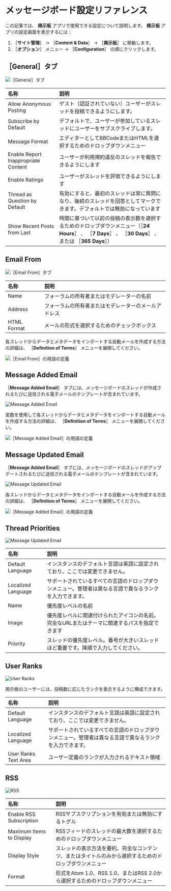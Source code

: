 # メッセージボード設定リファレンス

この記事では、 **掲示板** アプリで使用できる設定について説明します。 **掲示板** アプリの設定画面を表示するには：

1. ［**サイト管理**］ &rarr; ［**Content & Data**］ &rarr; ［**掲示板**］ に移動します。
1. ［**オプション**］ メニュー &rarr; ［**Configuration**］ の順にクリックします。

<a name="generalタブ" />

## ［General］タブ

![［General］タブ](./message-boards-configuration-reference/images/01.png)

| 名称                                  | 説明                                                                                       |
| :--- | :--- |
| Allow Anonymous Posting             | ゲスト（認証されていない）ユーザーがスレッドを投稿できるようにします。                                                      |
| Subscribe by Default                | デフォルトで、ユーザーが参加しているスレッドにユーザーをサブスクライブします。                                                  |
| Message Format                      | エディターとしてBBCodeまたはHTMLを選択するためのドロップダウンメニュー                                                 |
| Enable Report Inappropriate Content | ユーザーが利用規約違反のスレッドを報告できるようにします <!-- ここにサイトのToSを定義する方法についての記事へのリンクを作成すると便利です--> |
| Enable Ratings                      | ユーザーがスレッドを評価できるようにします                                                                    |
| Thread as Question by Default       | 有効にすると、最初のスレッドは常に質問になり、後続のスレッドを回答としてマークできます。デフォルトでは無効になっています                             |
| Show Recent Posts from Last         | 時間に基づいて以前の投稿の表示数を選択するためのドロップダウンメニュー（［**24 Hours**］ 、 ［**7 Days**］ 、 ［**30 Days**］ 、または ［**365 Days**］） |

<a name="email-from" />

## Email From

![［Email From］タブ](./message-boards-configuration-reference/images/02.png)

| 名称          | 説明                         |
| :--- | :--- |
| Name        | フォーラムの所有者またはモデレーターの名前      |
| Address     | フォーラムの所有者またはモデレーターのメールアドレス |
| HTML Format | メールの形式を選択するためのチェックボックス     |

各スレッドからデータとメタデータをインポートする自動メールを作成する方法の詳細は、 ［**Definition of Terms**］ メニューを展開してください。

![［Email From］の用語の定義](./message-boards-configuration-reference/images/08.png)

<a name="message-added-email" />

## Message Added Email

［**Message Added Email**］ タブには、メッセージボードのスレッドが作成されるたびに送信される電子メールのテンプレートが含まれています。

![Message Added Email](./message-boards-configuration-reference/images/03.png)

変数を使用して各スレッドからデータとメタデータをインポートする自動メールを作成する方法の詳細は、 ［**Definition of Terms**］ メニューを展開してください。

![［Message Added Email］の用語の定義](./message-boards-configuration-reference/images/09.png)

<a name="message-updated-email" />

## Message Updated Email

［**Message Added Email**］ タブには、メッセージボードのスレッドがアップデートされるたびに送信される電子メールのテンプレートが含まれています。

![Message Updated Email](./message-boards-configuration-reference/images/04.png)

各スレッドからデータとメタデータをインポートする自動メールを作成する方法の詳細は、 ［**Definition of Terms**］ メニューを展開してください。

![［Message Added Email］の用語の定義](./message-boards-configuration-reference/images/09.png)

<a name="thread-priorities" />

## Thread Priorities

![Message Updated Email](./message-boards-configuration-reference/images/05.png)

| 名称                 | 説明                                                   |
| :--- | :--- |
| Default Language   | インスタンスのデフォルト言語は英語に設定されており、ここでは変更できません。               |
| Localized Language | サポートされているすべての言語のドロップダウンメニュー。管理者は異なる言語で異なるランクを入力できます。 |
| Name               | 優先度レベルの名前                                            |
| Image              | 優先度レベルに関連付けられたアイコンの名前。完全なURLまたはテーマに関連するパスを指定できます     |
| Priority           | スレッドの優先度レベル。番号が大きいスレッドほど重要です。降順で入力してください。            |

<a name="user-ranks" />

## User Ranks

![User Ranks](./message-boards-configuration-reference/images/06.png)

掲示板のユーザーには、投稿数に応じたランクを表示するように構成できます。

| 名称                   | 説明                                                   |
| :--- | :--- |
| Default Language     | インスタンスのデフォルト言語は英語に設定されており、ここでは変更できません。               |
| Localized Language   | サポートされているすべての言語のドロップダウンメニュー。管理者は異なる言語で異なるランクを入力できます。 |
| User Ranks Text Area | ユーザー定義のランクが入力されるテキスト領域                               |

<a name="rss" />

## RSS

![RSS](./message-boards-configuration-reference/images/07.png)

| 名称                       | 説明                                                  |
| :--- | :--- |
| Enable RSS Subscription  | RSSサブスクリプションを有効または無効にするトグル                          |
| Maximum Items to Display | RSSフィードのスレッドの最大数を選択するためのドロップダウンメニュー                 |
| Display Style            | スレッドの表示方法を要約、完全なコンテンツ、またはタイトルのみから選択するためのドロップダウンメニュー |
| Format                   | 形式をAtom 1.0、RSS 1.0、またはRSS 2.0から選択するためのドロップダウンメニュー  |
